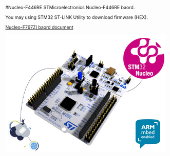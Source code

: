 #Nucleo-F446RE
STMicroelectronics Nucleo-F446RE baord.

You may using STM32 ST-LINK Utility to download firmware (HEX).

[Nucleo-F767ZI baord document](http://www.st.com/content/st_com/en/products/evaluation-tools/product-evaluation-tools/mcu-eval-tools/stm32-mcu-eval-tools/stm32-mcu-nucleo/nucleo-f446re.html)

![Nucleo-F446RE](en.nucleo-F4.jpg)

